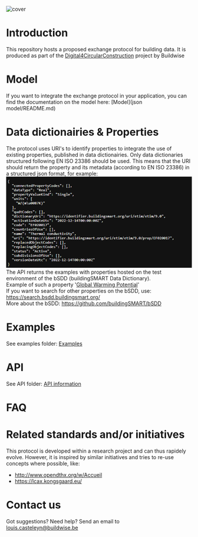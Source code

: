 ![cover](resources/cover.png)

# Introduction
This repository hosts a proposed exchange protocol for building data. It is produced as part of the [Digital4CircularConstruction](https://www.buildwise.be/nl/onderzoek-innovatie/onderzoeksprojecten/de-bouwsector-milieuvriendelijker-en-meer-circulair-maken-door-digitalisering-d4c/) project by Buildwise

# Model
If you want to integrate the exchange protocol in your application, you can find the documentation on the model here: [Model](json model/README.md)

# Data dictionairies & Properties
The protocol uses URI's to identify properties to integrate the use of existing properties, published in data dictionairies. Only data dictionaries structured following EN ISO 23386 should be used. This means that the URI should return the property and its metadata (according to EN ISO 23386) in a structured json format, for example:\
![alt text](resources/image.png)
\
The API returns the examples with properties hosted on the test environment of the bSDD (buildingSMART Data Dictionary). \
Example of such a property '[Global Warming Potential](https://identifier.buildingsmart.org/uri/LCA/LCA/3.0/prop/GWP_total)'\
If you want to search for other properties on the bSDD, use: https://search.bsdd.buildingsmart.org/ \
More about the bSDD: https://github.com/buildingSMART/bSDD

# Examples
See examples folder: [Examples](Examples/README.md)

# API
See API folder: [API information](API/README.md)

# FAQ

# Related standards and/or initiatives
This protocol is developed within a research project and can thus rapidely evolve. However, it is inspired by similar initiatives and tries to re-use concepts where possible, like:
- http://www.opendthx.org/w/Accueil
- https://lcax.kongsgaard.eu/

# Contact us
Got suggestions? Need help? Send an email to louis.casteleyn@buildwise.be
